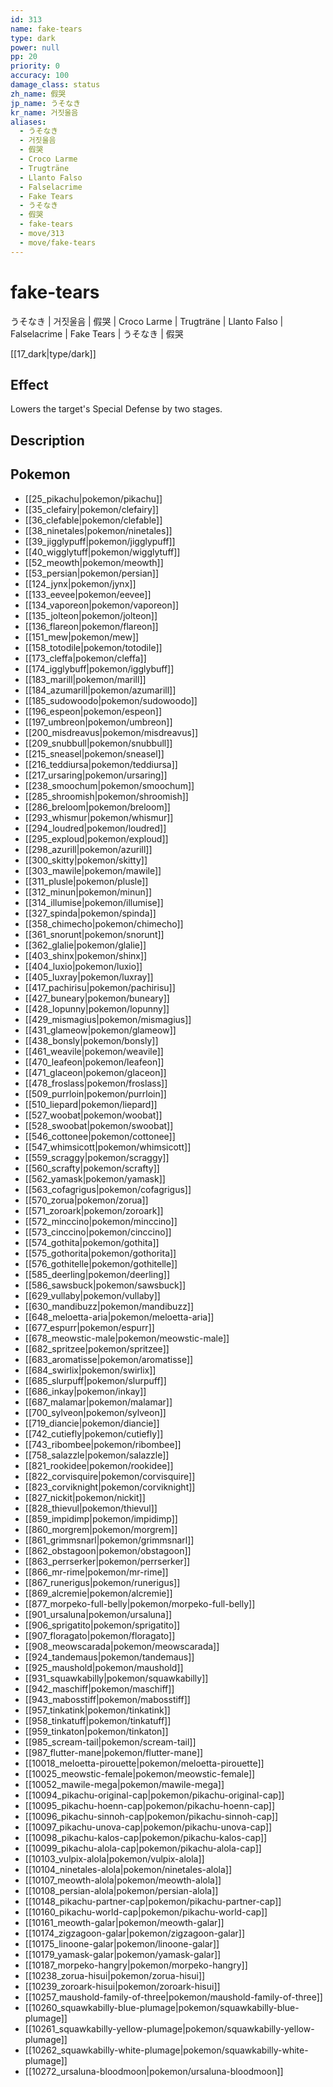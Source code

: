 ```yaml
---
id: 313
name: fake-tears
type: dark
power: null
pp: 20
priority: 0
accuracy: 100
damage_class: status
zh_name: 假哭
jp_name: うそなき
kr_name: 거짓울음
aliases:
  - うそなき
  - 거짓울음
  - 假哭
  - Croco Larme
  - Trugträne
  - Llanto Falso
  - Falselacrime
  - Fake Tears
  - うそなき
  - 假哭
  - fake-tears
  - move/313
  - move/fake-tears
---
```

# fake-tears
    
うそなき | 거짓울음 | 假哭 | Croco Larme | Trugträne | Llanto Falso | Falselacrime | Fake Tears | うそなき | 假哭

[[17_dark|type/dark]]

## Effect

Lowers the target's Special Defense by two stages.

## Description



## Pokemon

- [[25_pikachu|pokemon/pikachu]]
- [[35_clefairy|pokemon/clefairy]]
- [[36_clefable|pokemon/clefable]]
- [[38_ninetales|pokemon/ninetales]]
- [[39_jigglypuff|pokemon/jigglypuff]]
- [[40_wigglytuff|pokemon/wigglytuff]]
- [[52_meowth|pokemon/meowth]]
- [[53_persian|pokemon/persian]]
- [[124_jynx|pokemon/jynx]]
- [[133_eevee|pokemon/eevee]]
- [[134_vaporeon|pokemon/vaporeon]]
- [[135_jolteon|pokemon/jolteon]]
- [[136_flareon|pokemon/flareon]]
- [[151_mew|pokemon/mew]]
- [[158_totodile|pokemon/totodile]]
- [[173_cleffa|pokemon/cleffa]]
- [[174_igglybuff|pokemon/igglybuff]]
- [[183_marill|pokemon/marill]]
- [[184_azumarill|pokemon/azumarill]]
- [[185_sudowoodo|pokemon/sudowoodo]]
- [[196_espeon|pokemon/espeon]]
- [[197_umbreon|pokemon/umbreon]]
- [[200_misdreavus|pokemon/misdreavus]]
- [[209_snubbull|pokemon/snubbull]]
- [[215_sneasel|pokemon/sneasel]]
- [[216_teddiursa|pokemon/teddiursa]]
- [[217_ursaring|pokemon/ursaring]]
- [[238_smoochum|pokemon/smoochum]]
- [[285_shroomish|pokemon/shroomish]]
- [[286_breloom|pokemon/breloom]]
- [[293_whismur|pokemon/whismur]]
- [[294_loudred|pokemon/loudred]]
- [[295_exploud|pokemon/exploud]]
- [[298_azurill|pokemon/azurill]]
- [[300_skitty|pokemon/skitty]]
- [[303_mawile|pokemon/mawile]]
- [[311_plusle|pokemon/plusle]]
- [[312_minun|pokemon/minun]]
- [[314_illumise|pokemon/illumise]]
- [[327_spinda|pokemon/spinda]]
- [[358_chimecho|pokemon/chimecho]]
- [[361_snorunt|pokemon/snorunt]]
- [[362_glalie|pokemon/glalie]]
- [[403_shinx|pokemon/shinx]]
- [[404_luxio|pokemon/luxio]]
- [[405_luxray|pokemon/luxray]]
- [[417_pachirisu|pokemon/pachirisu]]
- [[427_buneary|pokemon/buneary]]
- [[428_lopunny|pokemon/lopunny]]
- [[429_mismagius|pokemon/mismagius]]
- [[431_glameow|pokemon/glameow]]
- [[438_bonsly|pokemon/bonsly]]
- [[461_weavile|pokemon/weavile]]
- [[470_leafeon|pokemon/leafeon]]
- [[471_glaceon|pokemon/glaceon]]
- [[478_froslass|pokemon/froslass]]
- [[509_purrloin|pokemon/purrloin]]
- [[510_liepard|pokemon/liepard]]
- [[527_woobat|pokemon/woobat]]
- [[528_swoobat|pokemon/swoobat]]
- [[546_cottonee|pokemon/cottonee]]
- [[547_whimsicott|pokemon/whimsicott]]
- [[559_scraggy|pokemon/scraggy]]
- [[560_scrafty|pokemon/scrafty]]
- [[562_yamask|pokemon/yamask]]
- [[563_cofagrigus|pokemon/cofagrigus]]
- [[570_zorua|pokemon/zorua]]
- [[571_zoroark|pokemon/zoroark]]
- [[572_minccino|pokemon/minccino]]
- [[573_cinccino|pokemon/cinccino]]
- [[574_gothita|pokemon/gothita]]
- [[575_gothorita|pokemon/gothorita]]
- [[576_gothitelle|pokemon/gothitelle]]
- [[585_deerling|pokemon/deerling]]
- [[586_sawsbuck|pokemon/sawsbuck]]
- [[629_vullaby|pokemon/vullaby]]
- [[630_mandibuzz|pokemon/mandibuzz]]
- [[648_meloetta-aria|pokemon/meloetta-aria]]
- [[677_espurr|pokemon/espurr]]
- [[678_meowstic-male|pokemon/meowstic-male]]
- [[682_spritzee|pokemon/spritzee]]
- [[683_aromatisse|pokemon/aromatisse]]
- [[684_swirlix|pokemon/swirlix]]
- [[685_slurpuff|pokemon/slurpuff]]
- [[686_inkay|pokemon/inkay]]
- [[687_malamar|pokemon/malamar]]
- [[700_sylveon|pokemon/sylveon]]
- [[719_diancie|pokemon/diancie]]
- [[742_cutiefly|pokemon/cutiefly]]
- [[743_ribombee|pokemon/ribombee]]
- [[758_salazzle|pokemon/salazzle]]
- [[821_rookidee|pokemon/rookidee]]
- [[822_corvisquire|pokemon/corvisquire]]
- [[823_corviknight|pokemon/corviknight]]
- [[827_nickit|pokemon/nickit]]
- [[828_thievul|pokemon/thievul]]
- [[859_impidimp|pokemon/impidimp]]
- [[860_morgrem|pokemon/morgrem]]
- [[861_grimmsnarl|pokemon/grimmsnarl]]
- [[862_obstagoon|pokemon/obstagoon]]
- [[863_perrserker|pokemon/perrserker]]
- [[866_mr-rime|pokemon/mr-rime]]
- [[867_runerigus|pokemon/runerigus]]
- [[869_alcremie|pokemon/alcremie]]
- [[877_morpeko-full-belly|pokemon/morpeko-full-belly]]
- [[901_ursaluna|pokemon/ursaluna]]
- [[906_sprigatito|pokemon/sprigatito]]
- [[907_floragato|pokemon/floragato]]
- [[908_meowscarada|pokemon/meowscarada]]
- [[924_tandemaus|pokemon/tandemaus]]
- [[925_maushold|pokemon/maushold]]
- [[931_squawkabilly|pokemon/squawkabilly]]
- [[942_maschiff|pokemon/maschiff]]
- [[943_mabosstiff|pokemon/mabosstiff]]
- [[957_tinkatink|pokemon/tinkatink]]
- [[958_tinkatuff|pokemon/tinkatuff]]
- [[959_tinkaton|pokemon/tinkaton]]
- [[985_scream-tail|pokemon/scream-tail]]
- [[987_flutter-mane|pokemon/flutter-mane]]
- [[10018_meloetta-pirouette|pokemon/meloetta-pirouette]]
- [[10025_meowstic-female|pokemon/meowstic-female]]
- [[10052_mawile-mega|pokemon/mawile-mega]]
- [[10094_pikachu-original-cap|pokemon/pikachu-original-cap]]
- [[10095_pikachu-hoenn-cap|pokemon/pikachu-hoenn-cap]]
- [[10096_pikachu-sinnoh-cap|pokemon/pikachu-sinnoh-cap]]
- [[10097_pikachu-unova-cap|pokemon/pikachu-unova-cap]]
- [[10098_pikachu-kalos-cap|pokemon/pikachu-kalos-cap]]
- [[10099_pikachu-alola-cap|pokemon/pikachu-alola-cap]]
- [[10103_vulpix-alola|pokemon/vulpix-alola]]
- [[10104_ninetales-alola|pokemon/ninetales-alola]]
- [[10107_meowth-alola|pokemon/meowth-alola]]
- [[10108_persian-alola|pokemon/persian-alola]]
- [[10148_pikachu-partner-cap|pokemon/pikachu-partner-cap]]
- [[10160_pikachu-world-cap|pokemon/pikachu-world-cap]]
- [[10161_meowth-galar|pokemon/meowth-galar]]
- [[10174_zigzagoon-galar|pokemon/zigzagoon-galar]]
- [[10175_linoone-galar|pokemon/linoone-galar]]
- [[10179_yamask-galar|pokemon/yamask-galar]]
- [[10187_morpeko-hangry|pokemon/morpeko-hangry]]
- [[10238_zorua-hisui|pokemon/zorua-hisui]]
- [[10239_zoroark-hisui|pokemon/zoroark-hisui]]
- [[10257_maushold-family-of-three|pokemon/maushold-family-of-three]]
- [[10260_squawkabilly-blue-plumage|pokemon/squawkabilly-blue-plumage]]
- [[10261_squawkabilly-yellow-plumage|pokemon/squawkabilly-yellow-plumage]]
- [[10262_squawkabilly-white-plumage|pokemon/squawkabilly-white-plumage]]
- [[10272_ursaluna-bloodmoon|pokemon/ursaluna-bloodmoon]]

